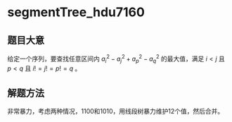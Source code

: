# segmentTree_hdu7160

## 题目大意

给定一个序列，要查找任意区间内 $a_i^2 - a_j^2 + a_p^2 - a_q^2$ 的最大值，满足 $i < j$ 且 $p < q$ 且 $i != j != p != q$ 。

## 解题方法

非常暴力，考虑两种情况，1100和1010，用线段树暴力维护12个值，然后合并。
